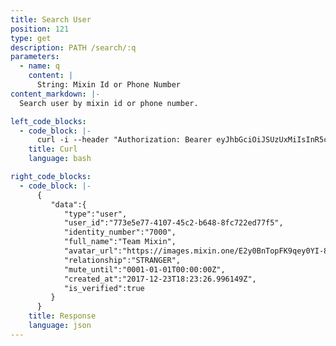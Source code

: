 ```yaml
---
title: Search User
position: 121
type: get
description: PATH /search/:q
parameters:
  - name: q
    content: |
      String: Mixin Id or Phone Number
content_markdown: |-
  Search user by mixin id or phone number.

left_code_blocks:
  - code_block: |-
      curl -i --header "Authorization: Bearer eyJhbGciOiJSUzUxMiIsInR5cCI6IkpXVCJ9.eyJleHAiOjE1MjgwODI4ODEsImlhdCI6MTUyODA4MjcwMSwianRpIjoiYWQyNDY5ZTMtOTk2NS00NzRlLTg5OTktYzhjNTIwYzViN2I2Iiwic2lkIjoiZTJiZjhkMjItZGM5My00MmVlLTk1NDUtMTZmMDVkMmU1ODBjIiwic2lnIjoiMzczMTNmZGJmMmNjNmIwYzgwYmU4NjY4NGY5YTQ4ZDNhY2I5YTM3ZmRiMWQ0MzRhMzE3ZTZhYWUwYTkyZjdkOSIsInVpZCI6Ijg5ZTBiZGVlLWMzNTUtNDdmMi05NDVhLWJlNDhiZTg3NTYwNiJ9.hmw2aL4Wy6vwzj9_qxSFcvMiyMpkTpD-UUXj8cOrJ3IspLhRKuATT2u5kTPMIEZnxQkPEpnbPUJ27F0eVWSbGLKANBS3bjehPEFmypb3TlY7wo063CNAXPiDi5Omroaq5ikgj8igNxDvXm4gznn26Y0W-h4cN1ERTxyRD-78QIQ" --header "Content-Type: application/json" --header "Content-length: 0" "https://api.mixin.one/search/7000"
    title: Curl
    language: bash

right_code_blocks:
  - code_block: |-
      {
         "data":{
            "type":"user",
            "user_id":"773e5e77-4107-45c2-b648-8fc722ed77f5",
            "identity_number":"7000",
            "full_name":"Team Mixin",
            "avatar_url":"https://images.mixin.one/E2y0BnTopFK9qey0YI-8xV3M82kudNnTaGw0U5SU065864SsewNUo6fe9kDF1HIzVYhXqzws4lBZnLj1lPsjk-0=s256",
            "relationship":"STRANGER",
            "mute_until":"0001-01-01T00:00:00Z",
            "created_at":"2017-12-23T18:23:26.996149Z",
            "is_verified":true
         }
      }
    title: Response
    language: json
---
```

